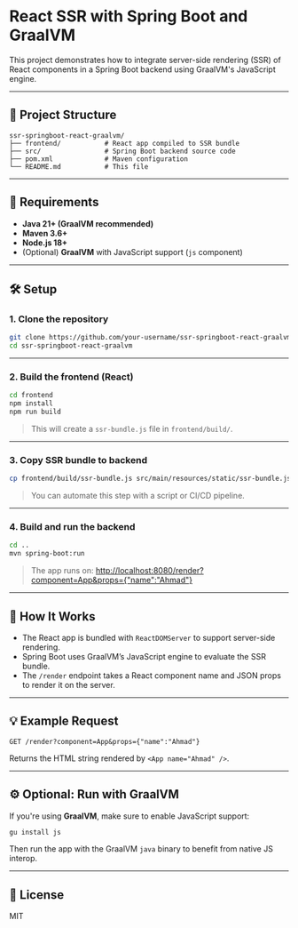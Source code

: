 # React SSR with Spring Boot and GraalVM

This project demonstrates how to integrate server-side rendering (SSR) of React components in a Spring Boot backend using GraalVM's JavaScript engine.

---

## 📁 Project Structure

```
ssr-springboot-react-graalvm/
├── frontend/           # React app compiled to SSR bundle
├── src/                # Spring Boot backend source code
├── pom.xml             # Maven configuration
└── README.md           # This file
```

---

## 🚀 Requirements

- **Java 21+ (GraalVM recommended)**
- **Maven 3.6+**
- **Node.js 18+**
- (Optional) **GraalVM** with JavaScript support (`js` component)

---

## 🛠 Setup

### 1. Clone the repository

```bash
git clone https://github.com/your-username/ssr-springboot-react-graalvm.git
cd ssr-springboot-react-graalvm
```

---

### 2. Build the frontend (React)

```bash
cd frontend
npm install
npm run build
```

> This will create a `ssr-bundle.js` file in `frontend/build/`.

---

### 3. Copy SSR bundle to backend

```bash
cp frontend/build/ssr-bundle.js src/main/resources/static/ssr-bundle.js
```

> You can automate this step with a script or CI/CD pipeline.

---

### 4. Build and run the backend

```bash
cd ..
mvn spring-boot:run
```

> The app runs on: [http://localhost:8080/render?component=App&props={"name":"Ahmad"}](http://localhost:8080/render?component=App&props=%7B%22name%22%3A%22Ahmad%22%7D)

---

## 🧠 How It Works

- The React app is bundled with `ReactDOMServer` to support server-side rendering.
- Spring Boot uses GraalVM’s JavaScript engine to evaluate the SSR bundle.
- The `/render` endpoint takes a React component name and JSON props to render it on the server.

---

## 💡 Example Request

```http
GET /render?component=App&props={"name":"Ahmad"}
```

Returns the HTML string rendered by `<App name="Ahmad" />`.

---

## ⚙️ Optional: Run with GraalVM

If you're using **GraalVM**, make sure to enable JavaScript support:

```bash
gu install js
```

Then run the app with the GraalVM `java` binary to benefit from native JS interop.

---

## 📄 License

MIT

